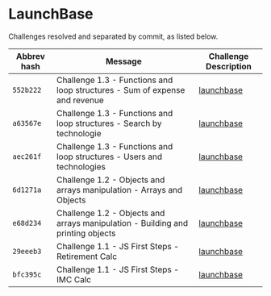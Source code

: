 # LaunchBase

Challenges resolved and separated by commit, as listed below.

| Abbrev hash   | Message    | Challenge Description                                      
| ------------- | ---------- | -------------
| `552b222`     | Challenge 1.3 - Functions and loop structures - Sum of expense and revenue | [launchbase](https://github.com/Rocketseat/bootcamp-launchbase-desafios-01/blob/master/desafios/01-3-funcoes-e-estruturas-de-repeticao.md "launchbase") |
| `a63567e`     | Challenge 1.3 - Functions and loop structures - Search by technologie | [launchbase](https://github.com/Rocketseat/bootcamp-launchbase-desafios-01/blob/master/desafios/01-3-funcoes-e-estruturas-de-repeticao.md "launchbase") |
| `aec261f`     | Challenge 1.3 - Functions and loop structures - Users and technologies | [launchbase](https://github.com/Rocketseat/bootcamp-launchbase-desafios-01/blob/master/desafios/01-3-funcoes-e-estruturas-de-repeticao.md "launchbase") |
| `6d1271a`     | Challenge 1.2 - Objects and arrays manipulation - Arrays and Objects | [launchbase](https://github.com/Rocketseat/bootcamp-launchbase-desafios-01/blob/master/desafios/01-2-lidando-com-objetos-e-vetores.md "launchbase") |
| `e68d234`     | Challenge 1.2 - Objects and arrays manipulation - Building and printing objects | [launchbase](https://github.com/Rocketseat/bootcamp-launchbase-desafios-01/blob/master/desafios/01-2-lidando-com-objetos-e-vetores.md "launchbase") |
| `29eeeb3`     | Challenge 1.1 - JS First Steps - Retirement Calc | [launchbase](https://github.com/Rocketseat/bootcamp-launchbase-desafios-01/blob/master/desafios/01-1-primeiros-passos-com-js.md "launchbase") |
| `bfc395c`     | Challenge 1.1 - JS First Steps - IMC Calc | [launchbase](https://github.com/Rocketseat/bootcamp-launchbase-desafios-01/blob/master/desafios/01-1-primeiros-passos-com-js.md "launchbase") |
